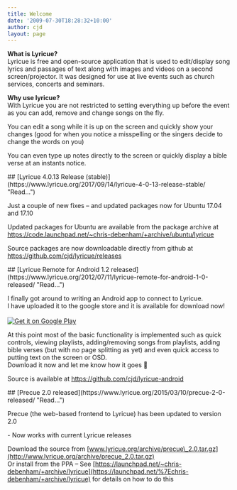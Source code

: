```yaml
---
title: Welcome
date: '2009-07-30T18:28:32+10:00'
author: cjd
layout: page
---
```


**What is Lyricue?**  
Lyricue is free and open-source application that is used to edit/display song lyrics and passages of text along with images and videos on a second screen/projector. It was designed for use at live events such as church services, concerts and seminars.

**Why use lyricue?**  
With Lyricue you are not restricted to setting everything up before the event as you can add, remove and change songs on the fly.

You can edit a song while it is up on the screen and quickly show your changes (good for when you notice a misspelling or the singers decide to change the words on you)

You can even type up notes directly to the screen or quickly display a bible verse at an instants notice.

<div class="xi_postinpost">## [Lyricue 4.0.13 Release (stable)](https://www.lyricue.org/2017/09/14/lyricue-4-0-13-release-stable/ "Read…")

<object class="xi_postinpost_content">Just a couple of new fixes – and updated packages now for Ubuntu 17.04 and 17.10

Updated packages for Ubuntu are available from the package archive at <https://code.launchpad.net/~chris-debenham/+archive/ubuntu/lyricue>

Source packages are now downloadable directly from github at <https://github.com/cjd/lyricue/releases>

</object>

</div>  
<div class="xi_postinpost">## [Lyricue Remote for Android 1.2 released](https://www.lyricue.org/2012/07/11/lyricue-remote-for-android-1-0-released/ "Read…")

<object class="xi_postinpost_content">I finally got around to writing an Android app to connect to Lyricue.  
I have uploaded it to the google store and it is available for download now!  
[  
![Get it on Google Play](https://www.android.com/images/brand/get_it_on_play_logo_large.png)  ](https://play.google.com/store/apps/details?id=org.lyricue.android)

At this point most of the basic functionality is implemented such as quick controls, viewing playlists, adding/removing songs from playlists, adding bible verses (but with no page splitting as yet) and even quick access to putting text on the screen or OSD.  
Download it now and let me know how it goes 🙂

Source is available at <https://github.com/cjd/lyricue-android>

</object>

</div>  
<div class="xi_postinpost">## [Precue 2.0 released](https://www.lyricue.org/2015/03/10/precue-2-0-released/ "Read…")

<object class="xi_postinpost_content">Precue (the web-based frontend to Lyricue) has been updated to version 2.0

\- Now works with current Lyricue releases

Download the source from [www.lyricue.org/archive/precue\_2.0.tar.gz](http://www.lyricue.org/archive/precue_2.0.tar.gz)  
Or install from the PPA – See [https://launchpad.net/~chris-debenham/+archive/lyricue](https://launchpad.net/%7Echris-debenham/+archive/lyricue) for details on how to do this

</object>

</div>
